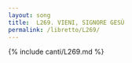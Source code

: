 ```yaml
---
layout: song
title:  L269. VIENI, SIGNORE GESÙ
permalink: /libretto/L269/
---
```

{% include canti/L269.md %}   
